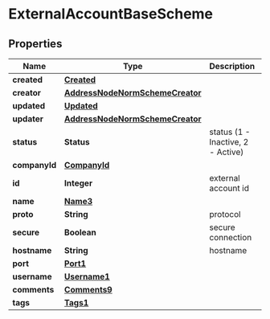 

# ExternalAccountBaseScheme


## Properties

| Name | Type | Description | Notes |
|------------ | ------------- | ------------- | -------------|
|**created** | [**Created**](Created.md) |  |  |
|**creator** | [**AddressNodeNormSchemeCreator**](AddressNodeNormSchemeCreator.md) |  |  |
|**updated** | [**Updated**](Updated.md) |  |  |
|**updater** | [**AddressNodeNormSchemeCreator**](AddressNodeNormSchemeCreator.md) |  |  |
|**status** | **Status** | status (1 - Inactive, 2 - Active) |  |
|**companyId** | [**CompanyId**](CompanyId.md) |  |  |
|**id** | **Integer** | external account id |  |
|**name** | [**Name3**](Name3.md) |  |  |
|**proto** | **String** | protocol |  |
|**secure** | **Boolean** | secure connection |  |
|**hostname** | **String** | hostname |  |
|**port** | [**Port1**](Port1.md) |  |  |
|**username** | [**Username1**](Username1.md) |  |  |
|**comments** | [**Comments9**](Comments9.md) |  |  |
|**tags** | [**Tags1**](Tags1.md) |  |  |



